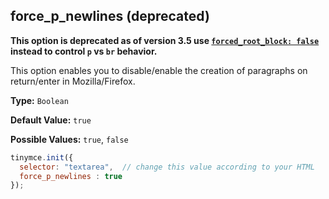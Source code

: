 ## force_p_newlines (deprecated)

**This option is deprecated as of version 3.5 use [`forced_root_block: false`](#forced_root_block) instead to control `p` vs `br` behavior.**

This option enables you to disable/enable the creation of paragraphs on return/enter in Mozilla/Firefox.

**Type:** `Boolean`

**Default Value:** `true`

**Possible Values:** `true`, `false`

```js
tinymce.init({
  selector: "textarea",  // change this value according to your HTML
  force_p_newlines : true
});
```
